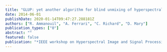 ```yaml
---
title: "GLUP: yet another algorithm for blind unmixing of hyperspectral data"
date: 2014-06-01
publishDate: 2020-01-14T09:47:27.288181Z
authors: ["R. Ammanouil", "A. Ferrari", "C. Richard", "D. Mary"]
publication_types: ["0"]
abstract: ""
featured: false
publication: "*IEEE workshop on Hyperspectral Image and Signal Processing: Evolution in Remote Sensing (WHISPERS)*"
---
```


